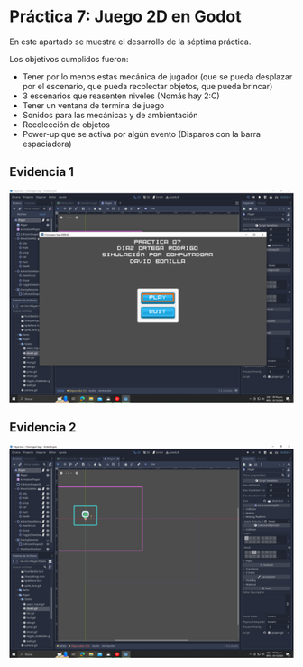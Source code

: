 # Práctica 7: Juego 2D en Godot
En este apartado se muestra el desarrollo de la séptima práctica.

Los objetivos cumplidos fueron:

+ Tener por lo menos estas mecánica  de jugador  (que se pueda desplazar por el escenario, que pueda recolectar objetos, que pueda brincar)
+ 3 escenarios que reasenten niveles (Nomás hay 2:C)
+ Tener un ventana de termina de juego
+ Sonidos para las mecánicas y de ambientación 
+ Recolección de objetos
+ Power-up que se activa por algún evento (Disparos con la barra espaciadora)

## Evidencia 1
![Escritorio de trabajo 01](work-01.png)

## Evidencia 2
![Escritorio de trabajo 02](work-02.png)